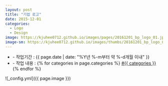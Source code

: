 ```yaml
---
layout: post
title: "기업 로고"
date: 2015-12-01
categories:
  - Logo
  - Design
image: https://kjuhee0712.github.io/images/pages/20161201_bp_logo_01.jpg
image-sm: https://kjuhee0712.github.io/images/thumbs/20161201_bp_logo_01.jpg
---
```


<ul class="inform">
	<li class="preview__date" itemprop="datePublished" datetime="{{ page.date | date_to_xmlschema }}">- 작업기간 : {{ page.date | date: "%Y년 %-m부터 약 %-d개월 이내" }}</li>
	<li class="preview__catetory" itemprop="catetory">- 작업 내용 :
		{% for categories in page.categories %}
           <a href="/category/{{ categories }}/">#{{ categories }}</a>     
      	{% endfor %}</li>
</ul>

![_config.yml]({{ page.image }})



